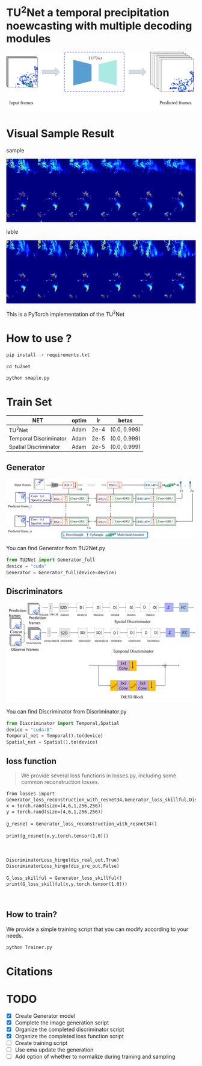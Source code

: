 # TU<sup>2</sup>Net a temporal precipitation noewcasting with multiple decoding modules






<p center>
<img src="new_img/1.png">
</>


# Visual Sample Result  
sample
<p align="center">
  <img src="sample.jpg" >
</p>
lable
<p align="center">
  <img src="lable.jpg" >
</p>



This is a PyTorch implementation of the TU$^2$Net


# How to use ?
``` bash
pip install -r requirements.txt
```
```
cd tu2net
```
```
python smaple.py 
```



# Train Set
| NET| optim | lr |betas|
|-------|-------|-------|-------|
|  TU<sup>2</sup>Net| Adam | 2e-4 |(0.0, 0.999)|
|   Temporal Discriminator   | Adam | 2e-5  |(0.0, 0.999)|
|  Spatial Discriminator  |Adam|2e-5|(0.0, 0.999)|


## Generator
<p align="center">
  <img src="new_img/4_.png" >
</p>

You can find Generator from TU2Net.py
```python
from TU2Net import Generator_full
device = "cuda"
Generator = Generator_full(device=device)
```

## Discriminators
<p align="center">
  <img src="new_img/3.png" >
</p>

You can find Discriminator from Discriminator.py
```python
from Discriminator import Temporal,Spatial
device = "cuda:0"
Temporal_net = Temporal().to(device)
Spatial_net = Spatial().to(device)
```

## loss function
> We provide several loss functions in losses.py, including some common reconstruction losses.
```
from losses import Generator_loss_reconstruction_with_resnet34,Generator_loss_skillful,DiscriminatorLoss_hinge
x = torch.rand(size=(4,6,1,256,256))
y = torch.rand(size=(4,6,1,256,256))

g_resnet = Generator_loss_reconstruction_with_resnet34()

print(g_resnet(x,y,torch.tensor(1.0)))



DiscriminatorLoss_hinge(dis_real_out,True)
DiscriminatorLoss_hinge(dis_pre_out,False)

G_loss_skillful = Generator_loss_skillful()
print(G_loss_skillful(x,y,torch.tensor(1.0)))



```
## How to train?
We provide a simple training script that you can modify according to your needs.
```bash
python Trainer.py
```



# Citations





# TODO
- [x] Create  Generator model
- [x] Complete the image generation script 
- [x] Organize the completed discriminator script
- [x] Organize the completed loss function script
- [ ] Create training script
- [ ] Use ema update the generation
- [ ] Add option of whether to normalize during training and sampling